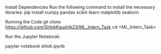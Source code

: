 Install Dependencies
Run the following command to install the necessary libraries:
pip install numpy pandas scikit-learn matplotlib seaborn

Running the Code
git clone <https://github.com/ShlokKaushik23/ML_Intern_Task>
cd <ML_Intern_Task>

Run the Jupyter Notebook:

jupyter notebook shlok.ipynb
